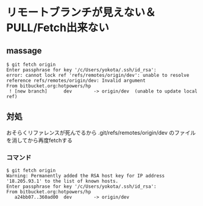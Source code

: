 # リモートブランチが見えない＆PULL/Fetch出来ない
## massage
```
$ git fetch origin
Enter passphrase for key '/c/Users/yokota/.ssh/id_rsa':
error: cannot lock ref 'refs/remotes/origin/dev': unable to resolve reference refs/remotes/origin/dev: Invalid argument
From bitbucket.org:hotpowers/hp
 ! [new branch]      dev        -> origin/dev  (unable to update local ref)
```

## 対処
おそらくリファレンスが死んでるから
.git/refs/remotes/origin/dev
のファイルを消してから再度fetchする

### コマンド
```
$ git fetch origin
Warning: Permanently added the RSA host key for IP address '18.205.93.1' to the list of known hosts.
Enter passphrase for key '/c/Users/yokota/.ssh/id_rsa':
From bitbucket.org:hotpowers/hp
   a24bb07..360ad00  dev        -> origin/dev
```
